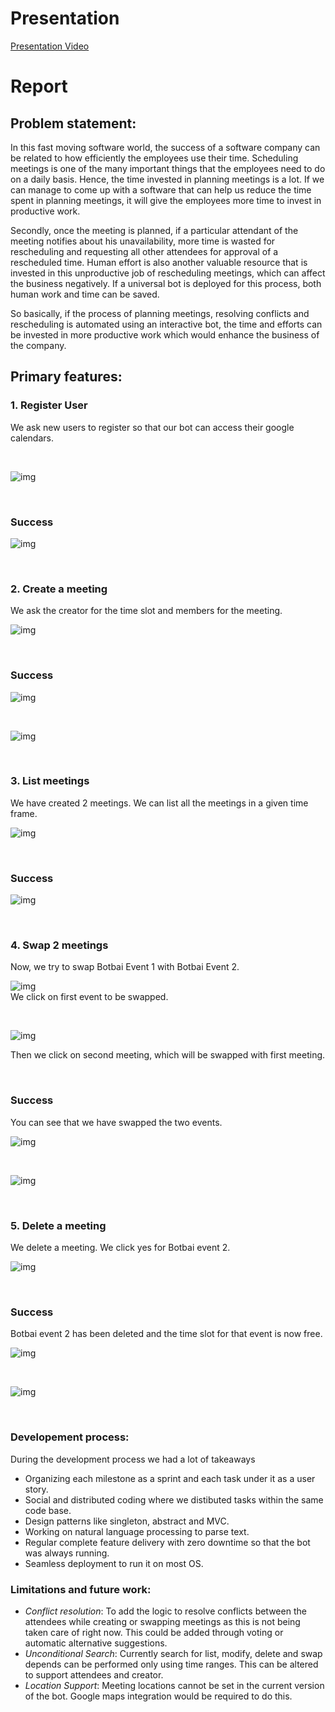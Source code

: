 
# Presentation

[Presentation Video](https://www.youtube.com/watch?v=TrGm6JbKymk&t=176s)


# Report

## Problem statement:
In this fast moving software world, the success of a software company can be related to how efficiently the employees use their time. Scheduling meetings is one of the many important things that the employees need to do on a daily basis. Hence, the time invested in planning meetings is a lot. If we can manage to come up with a software that can help us reduce the time spent in planning meetings, it will give the employees more time to invest in productive work.

Secondly, once the meeting is planned, if a particular attendant of the meeting notifies about his unavailability, more time is wasted for rescheduling and requesting all other attendees for approval of a rescheduled time. Human effort is also another valuable resource that is invested in this unproductive job of rescheduling meetings, which can affect the business negatively. If a universal bot is deployed for this process, both human work and time can be saved.

So basically, if the process of planning meetings, resolving conflicts and rescheduling is automated using an interactive bot, the time and efforts can be invested in more productive work which would enhance the business of the company. 


## Primary features:

### 1. Register User   
We ask new users to register so that our bot can access their google calendars.  

<br />

![img](https://github.ncsu.edu/nsingh9/CSC510-Bot/blob/master/img/register.png)        

<br />

### Success

![img](https://github.ncsu.edu/nsingh9/CSC510-Bot/blob/master/img/register%20op.png)

<br />

### 2. Create a meeting

We ask the creator for the time slot and members for the meeting.

![img](https://github.ncsu.edu/nsingh9/CSC510-Bot/blob/master/img/Schedule.png)    

<br />

### Success

![img](https://github.ncsu.edu/nsingh9/CSC510-Bot/blob/master/img/Schedule%20op.png)

<br />

![img](https://github.ncsu.edu/nsingh9/CSC510-Bot/blob/master/img/Schedule%20op2.png)

<br />

### 3. List meetings

We have created 2 meetings. We can list all the meetings in a given time frame.

![img](https://github.ncsu.edu/nsingh9/CSC510-Bot/blob/master/img/List.png)    

<br />

### Success

![img](https://github.ncsu.edu/nsingh9/CSC510-Bot/blob/master/img/List%20op.png)

<br />

### 4. Swap 2 meetings

Now, we try to swap Botbai Event 1 with Botbai Event 2.

![img](https://github.ncsu.edu/nsingh9/CSC510-Bot/blob/master/img/Swap%201.png)   
We click on first event to be swapped.

<br />

![img](https://github.ncsu.edu/nsingh9/CSC510-Bot/blob/master/img/Swap%202.png) 

Then we click on second meeting, which will be swapped with first meeting.

<br />

### Success

You can see that we have swapped the two events.

![img](https://github.ncsu.edu/nsingh9/CSC510-Bot/blob/master/img/Swap%20op.png)

<br />

![img](https://github.ncsu.edu/nsingh9/CSC510-Bot/blob/master/img/Swap%20op%202.png)

<br />

### 5. Delete a meeting

We delete a meeting. We click yes for Botbai event 2. 
<br />

![img](https://github.ncsu.edu/nsingh9/CSC510-Bot/blob/master/img/Delete.png)    

<br />

### Success
Botbai event 2 has been deleted and the time slot for that event is now free.

![img](https://github.ncsu.edu/nsingh9/CSC510-Bot/blob/master/img/Delete%20op%202.png)

<br />

![img](https://github.ncsu.edu/nsingh9/CSC510-Bot/blob/master/img/delete%20op.png)

<br />

### Developement process:
During the development process we had a lot of takeaways
* Organizing each milestone as a sprint and each task under it as a user story.
* Social and distributed coding where we distibuted tasks within the same code base.
* Design patterns like singleton, abstract and MVC.
* Working on natural language processing to parse text.
* Regular complete feature delivery with zero downtime so that the bot was always running.
* Seamless deployment to run it on most OS.


### Limitations and future work:
 * *Conflict resolution*: To add the logic to resolve conflicts between the attendees while creating or swapping meetings as this is not being taken care of right now. This could be added through voting or automatic alternative suggestions.
* *Unconditional Search*: Currently search for list, modify, delete and swap depends can be performed only using time ranges. This can be altered to support attendees and creator.
* *Location Support*: Meeting locations cannot be set in the current version of the bot. Google maps integration would be required to do this.
